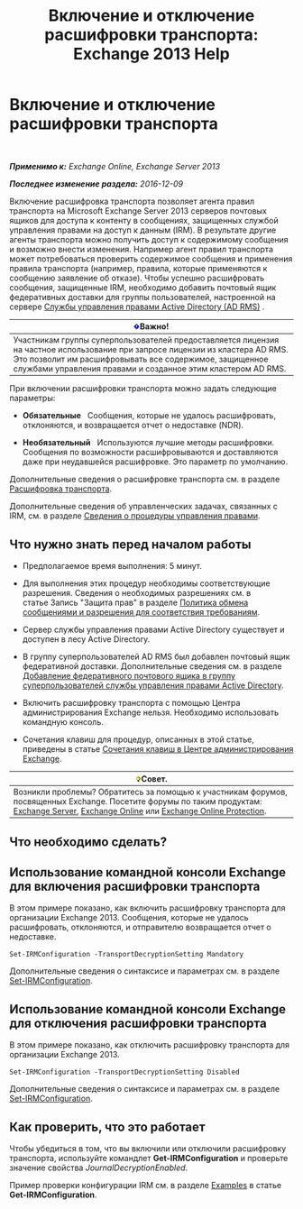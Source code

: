 ﻿---
title: 'Включение и отключение расшифровки транспорта: Exchange 2013 Help'
TOCTitle: Включение и отключение расшифровки транспорта
ms:assetid: 4663f54e-dd0a-4a42-983e-8765e2adc412
ms:mtpsurl: https://technet.microsoft.com/ru-ru/library/Dd638126(v=EXCHG.150)
ms:contentKeyID: 50487977
ms.date: 05/22/2018
mtps_version: v=EXCHG.150
ms.translationtype: MT
---

# Включение и отключение расшифровки транспорта

 

_**Применимо к:** Exchange Online, Exchange Server 2013_

_**Последнее изменение раздела:** 2016-12-09_

Включение расшифровка транспорта позволяет агента правил транспорта на Microsoft Exchange Server 2013 серверов почтовых ящиков для доступа к контенту в сообщениях, защищенных службой управления правами на доступ к данным (IRM). В результате другие агенты транспорта можно получить доступ к содержимому сообщения и возможно внести изменения. Например агент правил транспорта может потребоваться проверить содержимое сообщения и применения правила транспорта (например, правила, которые применяются к сообщению заявление об отказе). Чтобы успешно расшифровать сообщения, защищенные IRM, необходимо добавить почтовый ящик федеративных доставки для группы пользователей, настроенной на сервере [Службы управления правами Active Directory (AD RMS)](https://technet.microsoft.com/en-us/library/hh831364.aspx) .

<table>
<thead>
<tr class="header">
<th><img src="images/Dd876857.important(EXCHG.150).gif" title="Важно" alt="Важно" />Важно!</th>
</tr>
</thead>
<tbody>
<tr class="odd">
<td>Участникам группы суперпользователей предоставляется лицензия на частное использование при запросе лицензии из кластера AD RMS. Это позволит им расшифровывать все содержимое, защищенное службами управления правами и созданное этим кластером AD RMS.</td>
</tr>
</tbody>
</table>


При включении расшифровки транспорта можно задать следующие параметры:

  - **Обязательные**   Сообщения, которые не удалось расшифровать, отклоняются, и возвращается отчет о недоставке (NDR).

  - **Необязательный**   Используются лучшие методы расшифровки. Сообщения по возможности расшифровываются и доставляются даже при неудавшейся расшифровке. Это параметр по умолчанию.

Дополнительные сведения о расшифровке транспорта см. в разделе [Расшифровка транспорта](transport-decryption-exchange-2013-help.md).

Дополнительные сведения об управленческих задачах, связанных с IRM, см. в разделе [Сведения о процедуры управления правами](information-rights-management-procedures-exchange-2013-help.md).

## Что нужно знать перед началом работы

  - Предполагаемое время выполнения: 5 минут.

  - Для выполнения этих процедур необходимы соответствующие разрешения. Сведения о необходимых разрешениях см. в статье Запись "Защита прав" в разделе [Политика обмена сообщениями и разрешения для соответствия требованиям](messaging-policy-and-compliance-permissions-exchange-2013-help.md).

  - Сервер службы управления правами Active Directory существует и доступен в лесу Active Directory.

  - В группу суперпользователей AD RMS был добавлен почтовый ящик федеративной доставки. Дополнительные сведения см. в разделе [Добавление федеративного почтового ящика в группу суперпользователей службы управления правами Active Directory](add-the-federation-mailbox-to-the-ad-rms-super-users-group-exchange-2013-help.md).

  - Включить расшифровку транспорта с помощью Центра администрирования Exchange нельзя. Необходимо использовать командную консоль.

  - Сочетания клавиш для процедур, описанных в этой статье, приведены в статье [Сочетания клавиш в Центре администрирования Exchange](keyboard-shortcuts-in-the-exchange-admin-center-exchange-online-protection-help.md).

<table>
<thead>
<tr class="header">
<th><img src="images/Bb124558.tip(EXCHG.150).gif" title="Совет" alt="Совет" />Совет.</th>
</tr>
</thead>
<tbody>
<tr class="odd">
<td>Возникли проблемы? Обратитесь за помощью к участникам форумов, посвященных Exchange. Посетите форумы по таким продуктам: <a href="https://go.microsoft.com/fwlink/p/?linkid=60612">Exchange Server</a>, <a href="https://go.microsoft.com/fwlink/p/?linkid=267542">Exchange Online</a> или <a href="https://go.microsoft.com/fwlink/p/?linkid=285351">Exchange Online Protection</a>.</td>
</tr>
</tbody>
</table>


## Что необходимо сделать?

## Использование командной консоли Exchange для включения расшифровки транспорта

В этом примере показано, как включить расшифровку транспорта для организации Exchange 2013. Сообщения, которые не удалось расшифровать, отклоняются, и отправителю возвращается отчет о недоставке.

    Set-IRMConfiguration -TransportDecryptionSetting Mandatory

Дополнительные сведения о синтаксисе и параметрах см. в разделе [Set-IRMConfiguration](https://technet.microsoft.com/ru-ru/library/dd979792\(v=exchg.150\)).

## Использование командной консоли Exchange для отключения расшифровки транспорта

В этом примере показано, как отключить расшифровку транспорта для организации Exchange 2013.

    Set-IRMConfiguration -TransportDecryptionSetting Disabled

Дополнительные сведения о синтаксисе и параметрах см. в разделе [Set-IRMConfiguration](https://technet.microsoft.com/ru-ru/library/dd979792\(v=exchg.150\)).

## Как проверить, что это работает

Чтобы убедиться в том, что вы включили или отключили расшифровку транспорта, используйте командлет **Get-IRMConfiguration** и проверьте значение свойства *JournalDecryptionEnabled*.

Пример проверки конфигурации IRM см. в разделе [Examples](https://technet.microsoft.com/ru-ru/e1821219-fe18-4642-a9c2-58eb0aadd61a\(exchg.150\)#examples) в статье **Get-IRMConfiguration**.

